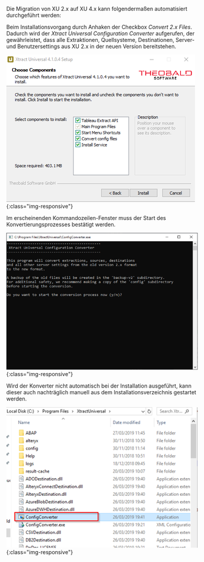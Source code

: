 Die Migration von XU 2.x auf XU 4.x kann folgendermaßen automatisiert durchgeführt werden:

Beim Installationsvorgang durch Anhaken der Checkbox *Convert 2.x Files*. <br>
Dadurch wird der *Xtract Universal Configuration Converter* aufgerufen, der gewährleistet, dass alle Extraktionen, Quellsysteme, Destinationen, Server- und Benutzersettings aus XU 2.x in der neuen Version bereitstehen. <br>

![XU3_Migration_1](/img/content/XU4_Migration_1.png){:class="img-responsive"} <br>

Im erscheinenden Kommandozeilen-Fenster muss der Start des Konvertierungsprozesses bestätigt werden. <br>

![XU3_Migration_2](/img/content/XU3_Migration_2.png){:class="img-responsive"} <br>

Wird der Konverter nicht automatisch bei der Installation ausgeführt, kann dieser auch nachträglich manuell aus dem Installationsverzeichnis gestartet werden. <br>

![XU3_Migration_3](/img/content/XU3_Migration_3.png){:class="img-responsive"}
